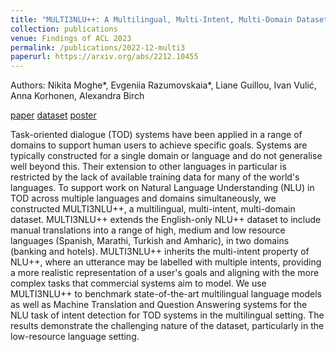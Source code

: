 ```yaml
---
title: "MULTI3NLU++: A Multilingual, Multi-Intent, Multi-Domain Dataset for Natural Language Understanding in Task-Oriented Dialogue"
collection: publications
venue: Findings of ACL 2023
permalink: /publications/2022-12-multi3
paperurl: https://arxiv.org/abs/2212.10455
---
```

Authors: Nikita Moghe\*, Evgeniia Razumovskaia\*, Liane Guillou, Ivan Vulić, Anna Korhonen, Alexandra Birch

[paper](https://arxiv.org/abs/2212.10455) [dataset](https://huggingface.co/datasets/uoe-nlp/multi3-nlu) [poster](https://docs.google.com/presentation/d/1ffaT2OpzwCqt9RgtM1YI0gqzTzTnZgPoKkpSkOKBzEA/edit?usp=sharing)

Task-oriented dialogue (TOD) systems have been applied in a range of domains to support human users to achieve specific goals. Systems are typically constructed for a single domain or language and do not generalise well beyond this. Their extension to other languages in particular is restricted by the lack of available training data for many of the world's languages. To support work on Natural Language Understanding (NLU) in TOD across multiple languages and domains simultaneously, we constructed MULTI3NLU++, a multilingual, multi-intent, multi-domain dataset. MULTI3NLU++ extends the English-only NLU++ dataset to include manual translations into a range of high, medium and low resource languages (Spanish, Marathi, Turkish and Amharic), in two domains (banking and hotels). MULTI3NLU++ inherits the multi-intent property of NLU++, where an utterance may be labelled with multiple intents, providing a more realistic representation of a user's goals and aligning with the more complex tasks that commercial systems aim to model. We use MULTI3NLU++ to benchmark state-of-the-art multilingual language models as well as Machine Translation and Question Answering systems for the NLU task of intent detection for TOD systems in the multilingual setting. The results demonstrate the challenging nature of the dataset, particularly in the low-resource language setting.
